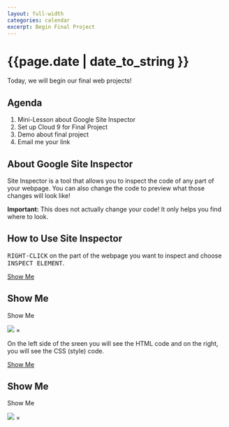 ```yaml
---
layout: full-width
categories: calendar
excerpt: Begin Final Project
---
```

# {{page.date | date_to_string }} #

Today, we will begin our final web projects!


## Agenda ##
1.  Mini-Lesson about Google Site Inspector
2.  Set up Cloud 9 for Final Project
3.  Demo about final project
4.  Email me your link


## About Google Site Inspector ##

Site Inspector is a tool that allows you to inspect the code of any part of your webpage.  You can also change the code to preview what those changes will look like!

**Important:** This does not actually change your code!  It only helps you find where to look.

## How to Use Site Inspector ##

<kbd>RIGHT-CLICK</kbd> on the part of the webpage you want to inspect and choose <kbd>INSPECT ELEMENT</kbd>.

<a href="#" data-reveal-id="myModal1" data-reveal>Show Me</a>

<div id="myModal" class="reveal-modal" data-reveal>
  <h2>Show Me</h2>
  <p class="lead">Show Me</p>
    <img src="https://dl.dropboxusercontent.com/u/3135266/classes/Assignments/Web/Screenshot%202014-03-18%2012.00.07.png">
  <a class="close-reveal-modal">&#215;</a>
</div>

On the left side of the sreen you will see the HTML code and on the right, you will see the CSS (style) code.

<a href="#" data-reveal-id="myModal2" data-reveal>Show Me</a>

<div id="myModal2" class="reveal-modal" data-reveal>
  <h2>Show Me</h2>
  <p class="lead">Show Me</p>
    <img src="https://dl.dropboxusercontent.com/u/3135266/classes/Assignments/Web/Screenshot%202014-03-18%2012.00.32.png">
  <a class="close-reveal-modal">&#215;</a>
</div>


